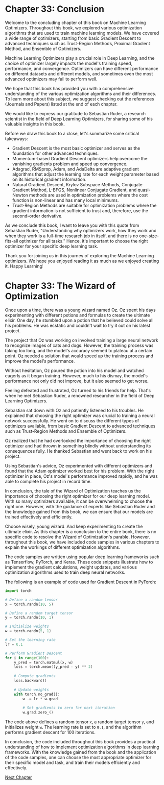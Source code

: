 # Chapter 33: Conclusion

Welcome to the concluding chapter of this book on Machine Learning Optimizers. Throughout this book, we explored various optimization algorithms that are used to train machine learning models. We have covered a wide range of optimizers, starting from basic Gradient Descent to advanced techniques such as Trust-Region Methods, Proximal Gradient Method, and Ensemble of Optimizers.

Machine Learning Optimizers play a crucial role in Deep Learning, and the choice of optimizer largely impacts the model's training speed, performance, and convergence. Optimizers can have different performance on different datasets and different models, and sometimes even the most advanced optimizers may fail to perform well.

We hope that this book has provided you with a comprehensive understanding of the various optimization algorithms and their differences. To learn more about this subject, we suggest checking out the references (Journals and Papers) listed at the end of each chapter.

We would like to express our gratitude to Sebastian Ruder, a research scientist in the field of Deep Learning Optimizers, for sharing some of his valuable insights in this book.

Before we draw this book to a close, let's summarize some critical takeaways:

- Gradient Descent is the most basic optimizer and serves as the foundation for other advanced techniques.
- Momentum-based Gradient Descent optimizers help overcome the vanishing gradients problem and speed up convergence.
- Adagrad, RMSprop, Adam, and AdaDelta are adaptive gradient algorithms that adjust the learning rate for each weight parameter based on its historical gradient information. 
- Natural Gradient Descent, Krylov Subspace Methods, Conjugate Gradient Method, L-BFGS, Nonlinear Conjugate Gradient, and quasi-Newton methods are used in optimization problems where the cost function is non-linear and has many local minimums.
- Trust-Region Methods are suitable for optimization problems where the gradient information is not sufficient to trust and, therefore, use the second-order derivative.

As we conclude this book, I want to leave you with this quote from Sebastian Ruder, "Understanding why optimizers work, how they work and when they work is a full-time research job in itself, and there is no one-size-fits-all optimizer for all tasks." Hence, it's important to choose the right optimizer for your specific deep learning task.

Thank you for joining us in this journey of exploring the Machine Learning optimizers. We hope you enjoyed reading it as much as we enjoyed creating it. Happy Learning!
# Chapter 33: The Wizard of Optimization

Once upon a time, there was a young wizard named Oz. Oz spent his days experimenting with different potions and formulas to create the ultimate elixir. One day, he stumbled upon a potion that he believed could solve all his problems. He was ecstatic and couldn't wait to try it out on his latest project.

The project that Oz was working on involved training a large neural network to recognize images of cats and dogs. However, the training process was taking too long, and the model's accuracy seemed to plateau at a certain point. Oz needed a solution that would speed up the training process and improve the model's performance.

Without hesitation, Oz poured the potion into his model and watched eagerly as it began training. However, much to his dismay, the model's performance not only did not improve, but it also seemed to get worse. 

Feeling defeated and frustrated, Oz turned to his friends for help. That's when he met Sebastian Ruder, a renowned researcher in the field of Deep Learning Optimizers.

Sebastian sat down with Oz and patiently listened to his troubles. He explained that choosing the right optimizer was crucial to training a neural network successfully. He went on to discuss the different types of optimizers available, from basic Gradient Descent to advanced techniques such as Trust-Region Methods and Ensemble of Optimizers.

Oz realized that he had overlooked the importance of choosing the right optimizer and had thrown in something blindly without understanding its consequences fully. He thanked Sebastian and went back to work on his project.

Using Sebastian's advice, Oz experimented with different optimizers and found that the Adam optimizer worked best for his problem. With the right optimizer in place, Oz's model's performance improved rapidly, and he was able to complete his project in record time.

In conclusion, the tale of the Wizard of Optimization teaches us the importance of choosing the right optimizer for our deep learning model. With so many optimizers available, it can be overwhelming to choose the right one. However, with the guidance of experts like Sebastian Ruder and the knowledge gained from this book, we can ensure that our models are trained effectively and efficiently. 

Choose wisely, young wizard. And keep experimenting to create the ultimate elixir.
As this chapter is a conclusion to the entire book, there is no specific code to resolve the Wizard of Optimization's parable. However, throughout this book, we have included code samples in various chapters to explain the workings of different optimization algorithms. 

The code samples are written using popular deep learning frameworks such as Tensorflow, PyTorch, and Keras. These code snippets illustrate how to implement the gradient calculations, weight updates, and various optimization algorithms used to train deep neural networks.

The following is an example of code used for Gradient Descent in PyTorch:

```python
import torch

# Define a random tensor
x = torch.randn(10, 5)

# Define a random target tensor
y = torch.randn(10, 1)

# Initialize weights
w = torch.randn(5, 1)

# Set the learning rate
lr = 0.1

# Perform Gradient Descent
for i in range(100):
    y_pred = torch.matmul(x, w)
    loss = torch.mean((y_pred - y) ** 2)
  
    # Compute gradients
    loss.backward()
  
    # Update weights
    with torch.no_grad():
        w -= lr * w.grad
        
        # Set gradients to zero for next iteration
        w.grad.zero_()
```

The code above defines a random tensor `x`, a random target tensor `y`, and initializes weight `w`. The learning rate is set to `0.1`, and the algorithm performs gradient descent for 100 iterations.

In conclusion, the code included throughout this book provides a practical understanding of how to implement optimization algorithms in deep learning frameworks. With the knowledge gained from the book and the application of the code samples, one can choose the most appropriate optimizer for their specific model and task, and train their models efficiently and effectively.


[Next Chapter](34_Chapter34.md)